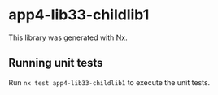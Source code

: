 # app4-lib33-childlib1

This library was generated with [Nx](https://nx.dev).

## Running unit tests

Run `nx test app4-lib33-childlib1` to execute the unit tests.

